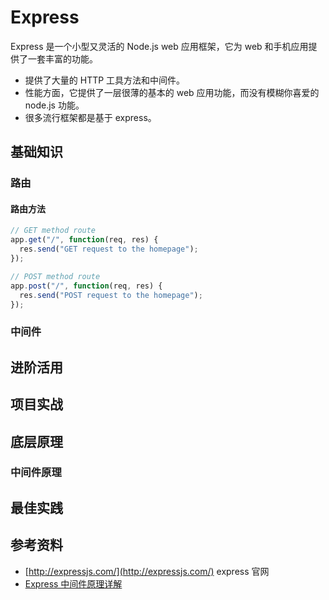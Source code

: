 # Express

Express 是一个小型又灵活的 Node.js web 应用框架，它为 web 和手机应用提供了一套丰富的功能。

- 提供了大量的 HTTP 工具方法和中间件。
- 性能方面，它提供了一层很薄的基本的 web 应用功能，而没有模糊你喜爱的 node.js 功能。
- 很多流行框架都是基于 express。

## 基础知识

### 路由

#### 路由方法

```js
// GET method route
app.get("/", function(req, res) {
  res.send("GET request to the homepage");
});

// POST method route
app.post("/", function(req, res) {
  res.send("POST request to the homepage");
});
```

### 中间件

## 进阶活用

## 项目实战

## 底层原理

### 中间件原理

## 最佳实践

## 参考资料

- [http://expressjs.com/](http://expressjs.com/) express 官网
- [Express 中间件原理详解](https://juejin.im/post/5aa345116fb9a028e52d7217)
